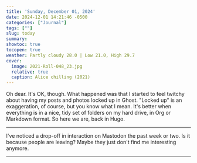 ```yaml
---
title: 'Sunday, December 01, 2024'
date: 2024-12-01 14:21:46 -0500
categories: ["Journal"]
tags: [""]
slug: today
summary: 
showtoc: true
tocopen: true
weather: Partly cloudy 28.0 | Low 21.0, High 29.7
cover: 
  image: 2021-Roll-048_23.jpg
  relative: true
  caption: Alice chilling (2021)
---
```


Oh dear. It's OK, though. What happened was that I started to feel twitchy about having my posts and photos locked up in Ghost. "Locked up" is an exaggeration, of course, but you know what I mean. It's better when everything is in a nice, tidy set of folders on my hard drive, in Org or Markdown format. So here we are, back in Hugo.

----

I've noticed a drop-off in interaction on Mastodon the past week or two. Is it because people are leaving? Maybe they just don't find me interesting anymore.

----


